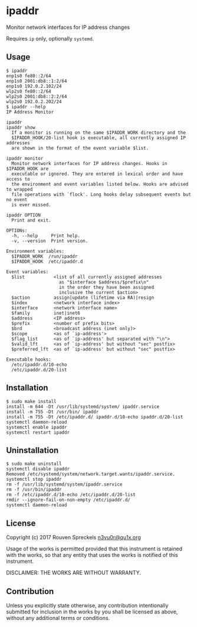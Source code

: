# ipaddr

Monitor network interfaces for IP address changes

Requires `ip` only, optionally `systemd`.

## Usage

```text
$ ipaddr
enp1s0 fe80::2/64
enp1s0 2001:db8::1:2/64
enp1s0 192.0.2.102/24
wlp2s0 fe80::2/64
wlp2s0 2001:db8::2:2/64
wlp2s0 192.0.2.202/24
$ ipaddr --help
IP Address Monitor

ipaddr
ipaddr show
  If a monitor is running on the same $IPADDR_WORK directory and the
  $IPADDR_HOOK/20-list hook is executable, all currently assigned IP addresses
  are shown in the format of the event variable $list.

ipaddr monitor
  Monitor network interfaces for IP address changes. Hooks in $IPADDR_HOOK are
  executable or ignored. They are entered in lexical order and have access to
  the environment and event variables listed below. Hooks are advised to wrapped
  file operations with `flock'. Long hooks delay subsequent events but no event
  is ever missed.

ipaddr OPTION
  Print and exit.

OPTIONs:
  -h, --help     Print help.
  -v, --version  Print version.

Environment variables:
  $IPADDR_WORK  /run/ipaddr
  $IPADDR_HOOK  /etc/ipaddr.d

Event variables:
  $list           <list of all currently assigned addresses
                    as "$interface $address/$prefix\n"
                    in the order they have been assigned
                    inclusive the current $action>
  $action         assign|update (lifetime via RA)|resign
  $index          <network interface index>
  $interface      <network interface name>
  $family         inet|inet6
  $address        <IP address>
  $prefix         <number of prefix bits>
  $brd            <broadcast address (inet only)>
  $scope          <as of `ip-address'>
  $flag_list      <as of `ip-address' but separated with "\n">
  $valid_lft      <as of `ip-address' but without "sec" postfix>
  $preferred_lft  <as of `ip-address' but without "sec" postfix>

Executable hooks:
  /etc/ipaddr.d/10-echo
  /etc/ipaddr.d/20-list
```

## Installation

```text
$ sudo make install
install -m 644 -Dt /usr/lib/systemd/system/ ipaddr.service
install -m 755 -Dt /usr/bin/ ipaddr
install -m 755 -Dt /etc/ipaddr.d/ ipaddr.d/10-echo ipaddr.d/20-list
systemctl daemon-reload
systemctl enable ipaddr
systemctl restart ipaddr
```

## Uninstallation

```text
$ sudo make uninstall
systemctl disable ipaddr
Removed /etc/systemd/system/network.target.wants/ipaddr.service.
systemctl stop ipaddr
rm -f /usr/lib/systemd/system/ipaddr.service
rm -f /usr/bin/ipaddr
rm -f /etc/ipaddr.d/10-echo /etc/ipaddr.d/20-list
rmdir --ignore-fail-on-non-empty /etc/ipaddr.d/
systemctl daemon-reload
```

## License

Copyright (c) 2017 Rouven Spreckels <n3vu0r@qu1x.org>

Usage of the works is permitted provided that
this instrument is retained with the works, so that
any entity that uses the works is notified of this instrument.

DISCLAIMER: THE WORKS ARE WITHOUT WARRANTY.

## Contribution

Unless you explicitly state otherwise, any contribution intentionally submitted
for inclusion in the works by you shall be licensed as above, without any
additional terms or conditions.

